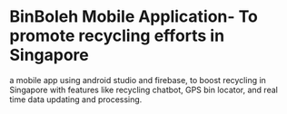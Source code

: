 # BinBoleh Mobile Application- To promote recycling efforts in Singapore
a mobile app using android studio and firebase, to boost recycling in Singapore with features like recycling chatbot, GPS bin locator, and real time data updating and processing.
